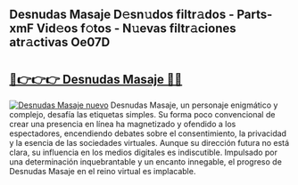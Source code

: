 ## Desnudas Masaje D𝚎sn𝚞dos filtr𝚊dos - Parts-xmF Vid𝚎os f𝚘tos - N𝚞evas filtr𝚊ciones atr𝚊ctivas Oe07D

# <h2><a href="http://mb47euh.tromn.icu/?c=Desnudas+Masaje">🔗👉👉👉 Desnudas Masaje 🔗🔗</a></h2>

[![Desnudas Masaje nuevo](https://i.imgur.com/pEAQMta.gif)](http://mb47euh.tromn.icu/?c=Desnudas+Masaje)
Desnudas Masaje, un personaje enigmático y complejo, desafía las etiquetas simples. Su forma poco convencional de crear una presencia en línea ha magnetizado y ofendido a los espectadores, encendiendo debates sobre el consentimiento, la privacidad y la esencia de las sociedades virtuales. Aunque su dirección futura no está clara, su influencia en los medios digitales es indiscutible. Impulsado por una determinación inquebrantable y un encanto innegable, el progreso de Desnudas Masaje en el reino virtual es implacable.
